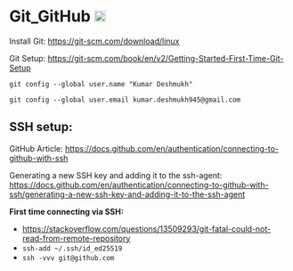 # Git_GitHub <img src='https://git-scm.com/images/logos/downloads/Git-Icon-1788C.png' width="20">

Install Git: https://git-scm.com/download/linux

Git Setup:
https://git-scm.com/book/en/v2/Getting-Started-First-Time-Git-Setup

`git config --global user.name "Kumar Deshmukh"`

`git config --global user.email kumar.deshmukh945@gmail.com`

## SSH setup:

GitHub Article: https://docs.github.com/en/authentication/connecting-to-github-with-ssh

Generating a new SSH key and adding it to the ssh-agent:
https://docs.github.com/en/authentication/connecting-to-github-with-ssh/generating-a-new-ssh-key-and-adding-it-to-the-ssh-agent

**First time connecting via SSH:**

- https://stackoverflow.com/questions/13509293/git-fatal-could-not-read-from-remote-repository
- `ssh-add ~/.ssh/id_ed25519`
- `ssh -vvv git@github.com`
